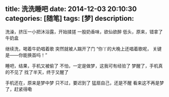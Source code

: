 title: 洗洗睡吧
date: 2014-12-03 20:10:30
categories: [随笔]
tags: [梦]
description: 
---
洗澡，挤压一小把沐浴露，开始揉搓
一股奶香味，欲仙欲醉
低头，原来，错拿了牛奶盒

继续洗，喝着牛奶唱着歌
突然就被人踹开了门<!--more-->
“你丫的大晚上还唱着歌呢，
关键是——你能换首吗！”

睡吧，结果，手机又被偷了
不怕，一定是做梦，这我可有经验了
梦醒了，手机真的不见了
找了半天，终于又醒了

手机还在，原来是梦中梦
只不过，要迟到了
猛扇自己，还是不醒
看来这不再是梦了，赶紧得嘞